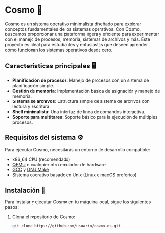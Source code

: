 # Cosmo 🌌

Cosmo es un sistema operativo minimalista diseñado para explorar conceptos fundamentales de los sistemas operativos. Con Cosmo, buscamos proporcionar una plataforma ligera y eficiente para experimentar con el manejo de procesos, memoria, sistemas de archivos y más. Este proyecto es ideal para estudiantes y entusiastas que deseen aprender cómo funcionan los sistemas operativos desde cero.

## Características principales 🖥️

- **Planificación de procesos**: Manejo de procesos con un sistema de planificación simple.
- **Gestión de memoria**: Implementación básica de asignación y manejo de memoria.
- **Sistema de archivos**: Estructura simple de sistema de archivos con lectura y escritura.
- **Shell minimalista**: Una interfaz de línea de comandos interactiva.
- **Soporte para multitarea**: Soporte básico para la ejecución de múltiples procesos.

## Requisitos del sistema ⚙️

Para ejecutar Cosmo, necesitarás un entorno de desarrollo compatible:

- x86_64 CPU (recomendado)
- [QEMU](https://www.qemu.org/) o cualquier otro emulador de hardware
- [GCC](https://gcc.gnu.org/) y [GNU Make](https://www.gnu.org/software/make/)
- Sistema operativo basado en Unix (Linux o macOS preferido)

## Instalación 🔧

Para instalar y ejecutar Cosmo en tu máquina local, sigue los siguientes pasos:

1. Clona el repositorio de Cosmo:

   ```bash
   git clone https://github.com/usuario/cosmo-os.git

